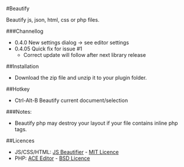 #Beautify

Beautify js, json, html, css or php files.

###Channellog

- 0.4.0 New settings dialog -> see editor settings
- 0.4.05 Quick fix for issue #1
  - Correct update will follow after next library release

##Installation

- Download the zip file and unzip it to your plugin folder.

##Hotkey

- Ctrl-Alt-B Beautify current document/selection

###Notes:
- Beautify php may destroy your layout if your file contains inline php tags.

##Licences
- JS/CSS/HTML: [JS Beautifier](https://github.com/beautify-web/js-beautify) - [MIT Licence](https://github.com/beautify-web/js-beautify/blob/master/LICENSE)
- PHP: [ACE Editor](https://github.com/ajaxorg/ace) - [BSD Licence](https://github.com/ajaxorg/ace/blob/master/LICENSE)
